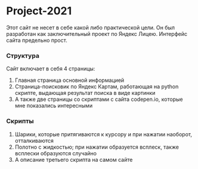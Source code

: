 # Project-2021
Этот сайт не несет в себе какой либо практической цели. Он был разработан как заключительный проект по Яндекс Лицею.
Интерфейс сайта предельно прост. 
### Структура
Сайт включает в себя 4 страницы:
1) Главная страница основной информацией
2) Страница-поисковик по Яндекс Картам, работающая на python скрипте, выдающая результат поиска в виде картинки
3) А также две страницы со скриптами с сайта codepen.io, которые мне показались интересными
### Скрипты
1) Шарики, которые притягиваются к курсору и при нажатии наоборот, отталкиваются
2) Полотно с жидкостью; при нажатии образуется всплеск, также всплески образуются случайно
3) А описание третьего скрипта на самом сайте
